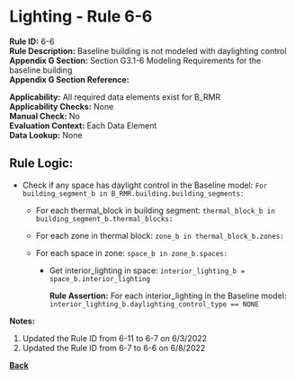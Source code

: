
# Lighting - Rule 6-6

**Rule ID:** 6-6  
**Rule Description:** Baseline building is not modeled with daylighting control  
**Appendix G Section:** Section G3.1-6 Modeling Requirements for the baseline building  
**Appendix G Section Reference:**  

**Applicability:** All required data elements exist for B_RMR  
**Applicability Checks:** None  
**Manual Check:** No  
**Evaluation Context:** Each Data Element  
**Data Lookup:** None  
## Rule Logic:

- Check if any space has daylight control in the Baseline model: ```For building_segment_b in B_RMR.building.building_segments:```  

  - For each thermal_block in building segment: ```thermal_block_b in building_segment_b.thermal_blocks:```

  - For each zone in thermal block: ```zone_b in thermal_block_b.zones:```

  - For each space in zone: ```space_b in zone_b.spaces:```  

    - Get interior_lighting in space: ```interior_lighting_b = space_b.interior_lighting```  

      **Rule Assertion:** For each interior_lighting in the Baseline model: ```interior_lighting_b.daylighting_control_type == NONE```  

**Notes:**
  1. Updated the Rule ID from 6-11 to 6-7 on 6/3/2022
  2. Updated the Rule ID from 6-7 to 6-6 on 6/8/2022

**[Back](../_toc.md)**
